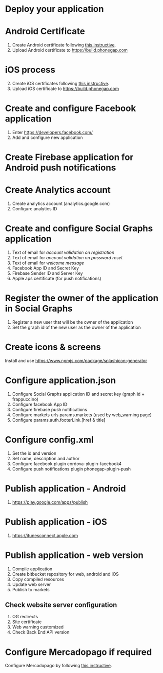 # Deploy your application

# Android Certificate
1. Create Android certificate following [this instructive](./android/android.md).
2. Upload Android certificate to https://build.phonegap.com

# iOS process
2. Create iOS certificates following [this instructive](./apple/apple.md).
2. Upload iOS certificate to https://build.phonegap.com

# Create and configure Facebook application
1. Enter https://developers.facebook.com/
2. Add and configure new application

# Create Firebase application for Android push notifications

# Create Analytics account
1. Create analytics account (analytics.google.com)
2. Configure analytics ID

# Create and configure Social Graphs application
1. Text of email for *account validation on registration*
2. Text of email for *account validation on password reset*
3. Text of email for *welcome message*
4. Facebook App ID and Secret Key
5. Firebase Sender ID and Server Key
6. Apple aps certificate (for push notifications)

# Register the owner of the application in Social Graphs
1. Register a new user that will be the owner of the application
2. Set the graph id of the new user as the owner of the application

# Create icons & screens
Install and use
https://www.npmjs.com/package/splashicon-generator

# Configure application.json
1. Configure Social Graphs application ID and secret key (graph id + frappuccino)
2. Configure facebook App ID
3. Configure firebase push notifications
4. Configure markets urls params.markets (used by web_warning page)
5. Configure params.auth.footerLink.[href & title]

# Configure config.xml
1. Set the id and version
2. Set name, description and author
3. Configure facebook plugin cordova-plugin-facebook4
4. Configure push notifications plugin phonegap-plugin-push

# Publish application - Android
1. https://play.google.com/apps/publish

# Publish application - iOS
1. https://itunesconnect.apple.com

# Publish application - web version
1. Compile application
2. Create bitbucket repository for web, android and iOS
3. Copy compiled resources
4. Update web server
5. Publish to markets

## Check website server configuration
1. OG redirects
2. Site certificate
3. Web warning customized
4. Check Back End API version

# Configure Mercadopago if required
Configure Mercadopago by following [this instructive](./mercadopago.md).
